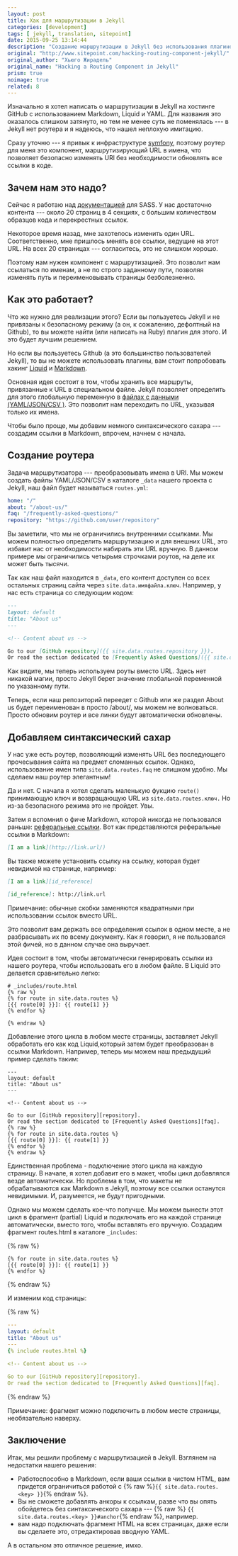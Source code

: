```yaml
---
layout: post
title: Хак для маршрутизации в Jekyll
categories: [development]
tags: [ jekyll, translation, sitepoint]
date: 2015-09-25 13:14:44
description: "Создание маршрутизации в Jekyll без использования плагинов, с помощью файлов с данными и markdown."
original: "http://www.sitepoint.com/hacking-routing-component-jekyll/"
original_author: "Хьюго Жирадель"
original_name: "Hacking a Routing Component in Jekyll"
prism: true
noimage: true
related: 8
---
```

Изначально я хотел написать о маршрутизации в Jekyll на хостинге  GitHub с использованием  Markdown, Liquid и YAML. Для названия это оказалось слишком затянуто, но тем не менее суть не поменялась --- в Jekyll нет роутера и я надеюсь, что нашел неплохую имитацию.

Сразу уточню --- я привык к инфраструктуре [symfony](http://symfony.com/), поэтому роутер для меня это компонент, маршрутизирующий URL в имена, что позволяет безопасно изменять URl без необходимости обновлять все ссылки в коде.


## Зачем нам это надо?


Сейчас я работаю над [документацией](http://sassdoc.com/) для SASS. У нас достаточно контента --- около 20 страниц в 4 секциях, с большим количеством образцов кода и перекрестных ссылок.

Некоторое время назад, мне захотелось изменить один URL. Соответственно, мне пришлось менять все ссылки, ведущие на этот URL. На всех 20 страницах --- согласитесь, это не слишком хорошо.

Поэтому нам нужен компонент с маршрутизацией. Это позволит нам ссылаться по именам, а не по строго заданному пути, позволяя изменять путь и переименовывать  страницы безболезненно.

## Как это работает?

Что же нужно для реализации этого? Если вы пользуетесь Jekyll и не привязаны к безопасному режиму (а он, к сожалению, дефолтный на Github), то вы можете найти (или написать на Ruby) плагин для этого. И это будет лучшим решением.

Но если вы пользуетесь Github (а это большинство пользователей Jekyll), то вы не можете использовать  плагины, вам стоит попробовать хакинг [Liquid](http://docs.shopify.com/themes/liquid-documentation/basics) и [Markdown](http://daringfireball.net/projects/markdown/).

Основная идея состоит в том, чтобы хранить все маршруты, привязанные к URL в специальном файле. Jekyll позволяет определить для этого глобальную переменную в [файлах с данными (YAML/JSON/CSV )](/documentation/14_data_files.html). Это позволит нам переходить по URL, указывая только их имена.

Чтобы было проще, мы добавим немного синтаксического сахара --- создадим ссылки в Markdown, впрочем, начнем с начала.


## Создание роутера

Задача маршрутизатора --- преобразовывать имена в URl. Мы можем создать файлы YAML/JSON/CSV в каталоге `_data`  нашего проекта с Jekyll, наш файл будет называться `routes.yml`:

```yaml
home: "/"
about: "/about-us/"
faq: "/frequently-asked-questions/"
repository: "https://github.com/user/repository"
```

Вы заметили, что мы не ограничились внутренними ссылками. Мы можем полностью определить маршрутизацию и для внешних URL, это избавит нас от необходимости набирать эти URL вручную. В данном примере мы ограничились четырьмя строчками роутов, на деле их может быть тысячи.

Так как наш файл находится в `_data`, его контент доступен со всех остальных страниц сайта через `site.data.имяфайла.ключ`. Например, у нас есть страница со следующим кодом:

```markdown
---
layout: default
title: "About us"
---

<!-- Content about us -->

Go to our [GitHub repository]({{ site.data.routes.repository }}).
Or read the section dedicated to [Frequently Asked Questions]({{ site.data.routes.faq }}).
```

Как видите, мы теперь используем роуты вместо URL. Здесь нет никакой магии, просто Jekyll берет значение глобальной переменной по указанному пути.

Теперь, если наш репозиторий переедет с Github или же раздел About us будет переименован в  просто /about/, мы можем не волноваться. Просто обновим роутер и все линки будут автоматически обновлены.


## Добавляем синтаксический сахар

У нас уже есть роутер, позволяющий изменять URL без последующего прочесывания сайта на предмет сломанных ссылок. Однако, использование имен типа `site.data.routes.faq` не слишком удобно. Мы сделаем наш роутер элегантным!

Да и нет. С начала я хотел сделать маленькую фукцию `route()` принимающую ключ и возвращающую URL из `site.data.routes.ключ.` Но из-за безопасного режима это не пройдет. Увы.

Затем я вспомнил о фиче Markdown, которой никогда не пользовался раньше: [реферальные ссылки](http://daringfireball.net/projects/markdown/syntax#link). Вот как представляются реферальные ссылки в Markdown:

```markdown
[I am a link](http://link.url/)
```

Вы также можете установить ссылку на ссылку, которая будет невидимой на странице, например:

```markdown
[I am a link][id_reference]

​[id_reference]: http://link.url
```

Примечание: обычные скобки заменяются квадратными при использовании ссылок вместо URL.

Это позволит вам держать все определения ссылок в одном месте, а не разбрасывать их по всему документу. Как я говорил, я не пользовался этой фичей, но в данном случае она выручает.

Идея состоит в том, чтобы автоматически генерировать ссылки из нашего роутера, чтобы использовать его в любом файле. В Liquid это делается сравнительно легко:


```liquid
# _includes/route.html
{% raw %}
{% for route in site.data.routes %}
[{{ route[0] }}]: {{ route[1] }}
{% endfor %}

{% endraw %}
```

Добавление этого цикла в любом месте страницы, заставляет Jekyll обработать его как код Liquid,который затем будет преобразован в ссылки Markdown. Например, теперь мы можем наш предыдущий пример сделать таким:


```liquid
---
layout: default
title: "About us"
---

<!-- Content about us -->

Go to our [GitHub repository][repository].
Or read the section dedicated to [Frequently Asked Questions][faq].
{% raw %}
{% for route in site.data.routes %}
[{{ route[0] }}]: {{ route[1] }}
{% endfor %}
{% endraw %}
```


Единственная проблема - подключение этого цикла на каждую страницу.  В начале, я хотел добавит его в макет, чтобы цикл добавлялся везде автоматически. Но проблема в том, что макеты не обрабатываются как Markdown в Jekyll, поэтому все ссылки останутся невидимыми. И, разумеется, не будут пригодными.

Однако мы можем сделать кое-что получше. Мы можем вынести этот цикл в фрагмент (partial)  Liquid  и подключать его на каждой странице автоматически, вместо того, чтобы вставлять его вручную. Создадим фрагмент routes.html в каталоге `_includes`:

{% raw %}
```liquid
{% for route in site.data.routes %}
[{{ route[0] }}]: {{ route[1] }}
{% endfor %}
```
{% endraw %}

И изменим код страницы:

{% raw %}
```yaml
---
layout: default
title: "About us"
---
{% include routes.html %}

<!-- Content about us -->

Go to our [GitHub repository][repository].
Or read the section dedicated to [Frequently Asked Questions][faq].
```
{% endraw %}

Примечание: фрагмент можно подключить в любом месте страницы, необязательно наверху.


## Заключение


Итак, мы решили проблему с маршрутизацией в Jekyll. Взглянем на недостатки нашего решения:

- Работоспособно в Markdown, если ваши ссылки в чистом HTML, вам придется ограничиться работой с {% raw %}`{{ site.data.routes.<key> }}`{% endraw %}.
- Вы не сможете добавлять анкоры к ссылкам, разве что вы опять обойдетесь без синтаксического сахара --- {% raw %} `{{ site.data.routes.<key> }}#anchor`{% endraw %}, например.
- вам надо подключать фрагмент HTML  на всех страницах, даже если вы сделаете это, отредактировав вводную YAML.

А в остальном это отличное решение, имхо.

